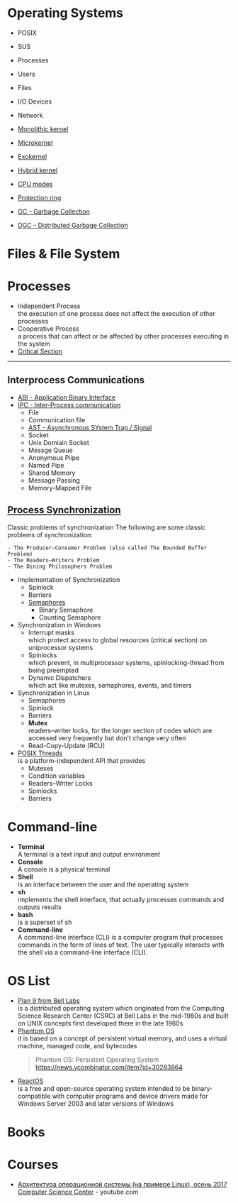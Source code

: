 # Operating Systems

- POSIX
- SUS

- Processes
- Users
- Files
- I/O Devices
- Network


- [Monolithic kernel](https://en.wikipedia.org/wiki/Monolithic_kernel)
- [Microkernel](https://en.wikipedia.org/wiki/Microkernel#Nanokernel)
- [Exokernel](https://en.wikipedia.org/wiki/Exokernel)
- [Hybrid kernel](https://en.wikipedia.org/wiki/Hybrid_kernel)
- [CPU modes](https://en.wikipedia.org/wiki/CPU_modes)
- [Protection ring](https://en.wikipedia.org/wiki/Protection_ring)

- [GC - Garbage Collection](https://en.wikipedia.org/wiki/Garbage_collection_(computer_science))
- [DGC - Distributed Garbage Collection](https://en.wikipedia.org/wiki/Distributed_garbage_collection) <br/>


# Files & File System
# Processes
- Independent Process <br/> 
the execution of one process does not affect the execution of other processes
- Cooperative Process <br/> 
a process that can affect or be affected by other processes executing in the system
- [Critical Section](https://en.wikipedia.org/wiki/Critical_section)
----
## Interprocess Communications
- [ABI - Application Binary Interface](https://en.wikipedia.org/wiki/Application_binary_interface)
- [IPC - Inter-Process communication](https://en.wikipedia.org/wiki/Inter-process_communication)
    - File
    - Communication file
    - [AST - Asynchronous SYstem Trap / Signal](https://en.wikipedia.org/wiki/Asynchronous_System_Trap)
    - Socket
    - Unix Domiain Socket
    - Messge Queue
    - Anonymous Piipe
    - Named Pipe
    - Shared Memory
    - Message Passing
    - Memory-Mapped File



## [Process Synchronization](https://en.wikipedia.org/wiki/Synchronization_(computer_science)#:~:text=Process%20synchronization%20refers%20to%20the,a%20certain%20sequence%20of%20action.)

Classic problems of synchronization
The following are some classic problems of synchronization:

    - The Producer–Consumer Problem (also called The Bounded Buffer Problem)
    - The Readers–Writers Problem
    - The Dining Philosophers Problem

- Implementation of Synchronization
    - Spinlock
    - Barriers
    - [Semaphores](https://en.wikipedia.org/wiki/Semaphore_(programming))
        - Binary Semaphore
        - Counting Semaphore
- Synchronization in Windows
    - Interrupt masks <br/>
    which protect access to global resources (critical section) on uniprocessor systems
    - Spinlocks <br/> 
    which prevent, in multiprocessor systems, spinlocking-thread from being preempted
    - Dynamic Dispatchers <br/>
    which act like mutexes, semaphores, events, and timers
- Synchronization in Linux
    - Semaphores
    - Spinlock
    - Barriers
    - **Mutex** <br/>
    readers–writer locks, for the longer section of codes which are accessed very frequently but don't change very often
    - Read-Copy-Update (RCU)
- [POSIX Threads](https://en.wikipedia.org/wiki/Pthreads) <br/> 
is a platform-independent API that provides
    - Mutexes
    - Condition variables
    - Readers–Writer Locks
    - Spinlocks
    - Barriers

# Command-line
- **Terminal** <br/>
A terminal is a text input and output environment
- **Console** <br/>
A console is a physical terminal 
- **Shell** <br/>
is an interface between the user and the operating system
- **sh** <br/>
implements the shell interface, that actually processes commands and outputs results
- **bash** <br/>
is a superset of sh
- **Command-line** <br/>
A command-line interface (CLI) is a computer program that processes commands in the form of lines of text. The user typically interacts with the shell via a command-line interface (CLI).



# OS List

- [Plan 9 from Bell Labs](https://en.wikipedia.org/wiki/Plan_9_from_Bell_Labs) <br/>
is a distributed operating system which originated from the Computing Science Research Center (CSRC) at Bell Labs in the mid-1980s and built on UNIX concepts first developed there in the late 1960s
- [Phantom OS](https://en.wikipedia.org/wiki/Phantom_OS) <br/>
it is based on a concept of persistent virtual memory, and uses a virtual machine, managed code, and bytecodes
    > Phantom OS: Persistent Operating System
    > https://news.ycombinator.com/item?id=30283864
- [ReactOS](https://en.wikipedia.org/wiki/ReactOS) <br/>
is a free and open-source operating system intended to be binary-compatible with computer programs and device drivers made for Windows Server 2003 and later versions of Windows

# Books

# Courses
- [Архитектура операционной системы (на примере Linux), осень 2017 Computer Science Center](https://www.youtube.com/playlist?list=PLlb7e2G7aSpT4SMpYl6uVYi13k0k9CBiq) - youtube.com